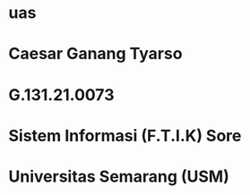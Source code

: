 # uas
# Caesar Ganang Tyarso
# G.131.21.0073
# Sistem Informasi (F.T.I.K) Sore
# Universitas Semarang (USM)
